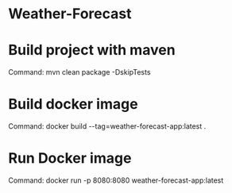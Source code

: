 # Weather-Forecast

# Build project with maven
Command: mvn clean package -DskipTests

# Build docker image
Command: docker build --tag=weather-forecast-app:latest .

# Run Docker image
Command: docker run -p 8080:8080 weather-forecast-app:latest
